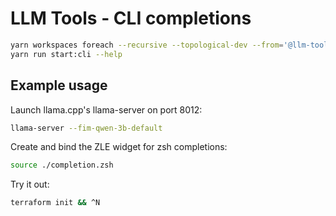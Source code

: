 # LLM Tools - CLI completions


```bash
yarn workspaces foreach --recursive --topological-dev --from='@llm-tools/cli' run build
yarn run start:cli --help
```

## Example usage

Launch llama.cpp's llama-server on port 8012:

```bash
llama-server --fim-qwen-3b-default
```

Create and bind the ZLE widget for zsh completions:

```bash
source ./completion.zsh
```

Try it out:

```bash
terraform init && ^N
```
